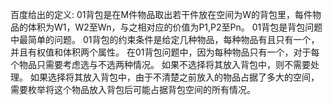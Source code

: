百度给出的定义:
01背包是在M件物品取出若干件放在空间为W的背包里，每件物品的体积为W1，W2至Wn，与之相对应的价值为P1,P2至Pn。
01背包是背包问题中最简单的问题。
01背包的约束条件是给定几种物品，每种物品有且只有一个，并且有权值和体积两个属性。
在01背包问题中，因为每种物品只有一个，对于每个物品只需要考虑选与不选两种情况。
如果不选择将其放入背包中，则不需要处理。
如果选择将其放入背包中，由于不清楚之前放入的物品占据了多大的空间，需要枚举将这个物品放入背包后可能占据背包空间的所有情况。